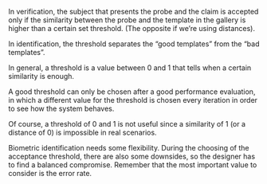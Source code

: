 In verification, the subject that presents the probe and the claim is accepted only if the similarity between the probe and the template in the gallery is higher than a certain set threshold. (The opposite if we’re using distances).

In identification, the threshold separates the “good templates” from the “bad templates”.

In general, a threshold is a value between 0 and 1 that tells when a certain similarity is enough.

A good threshold can only be chosen after a good performance evaluation, in which a different value for the threshold is chosen every iteration in order to see how the system behaves.

Of course, a threshold of 0 and 1 is not useful since a similarity of 1 (or a distance of 0) is impossible in real scenarios.

Biometric identification needs some flexibility. During the choosing of the acceptance threshold, there are also some downsides, so the designer has to find a balanced compromise. Remember that the most important value to consider is the error rate.
